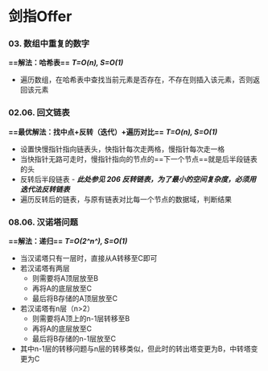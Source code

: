 # 剑指Offer

### 03. 数组中重复的数字

**==解法：哈希表==**		 ***T=O(n), S=O(1)***

+ 遍历数组，在哈希表中查找当前元素是否存在，不存在则插入该元素，否则返回该元素

### 02.06. 回文链表

**==最优解法：找中点+反转（迭代）+遍历对比==**	 ***T=O(n), S=O(1)***

+ 设置快慢指针指向链表头，快指针每次走两格，慢指针每次走一格
+ 当快指针无路可走时，慢指针指向的节点的==下一个节点==就是后半段链表的头
+ 反转后半段链表 - ***此处参见 206 反转链表，为了最小的空间复杂度，必须用迭代法反转链表***
+ 遍历反转后的链表，与原有链表对比每一个节点的数据域，判断结果

### 08.06. 汉诺塔问题

**==解法：递归==**	 ***T=O(2^n^), S=O(1)***

+ 当汉诺塔只有一层时，直接从A转移至C即可
+ 若汉诺塔有两层
  + 则需要将A顶层放至B
  + 再将A的底层放至C
  + 最后将B存储的A顶层放至C
+ 若汉诺塔有n层（n>2）
  + 则需要将A顶上的n-1层转移至B
  + 再将A的底层放至C
  + 最后将B存储的n-1层放至C
+ 其中n-1层的转移问题与n层的转移类似，但此时的转出塔变更为B，中转塔变更为C

